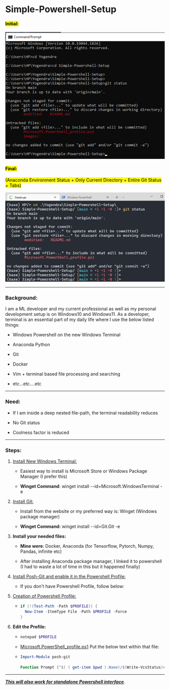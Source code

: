 # Simple-Powershell-Setup

#### <mark>**Initial**:</mark>

<img title="" src="./images/2022-08-06-23-46-49-image.png" alt="" width="518">

#### <mark>**Final**: </mark>

<mark>(Anaconda Environment Status + Only Current Directory + Entire Git Status + Tabs)</mark>

<img title="" src="./images/2022-08-06-23-47-29-image.png" alt="" width="608">

---

### **Background**:

I am a ML developer and my current professional as well as my personal development setup is on Windows10 and Windows11. As a developer, terminal is an essential part of my daily life where I use the below listed things:

- Windows Powershell on the new Windows Terminal

- Anaconda Python

- Git

- Docker

- Vim + terminal based file processing and searching

- etc...etc....etc

---

### **Need**:

- If I am inside a deep nested file-path, the terminal readability reduces

- No Git status

- Coolness factor is reduced

---

### **Steps:**

1. [Install New Windows Terminal:](https://github.com/microsoft/terminal)
   
   - Easiest way to install is Microsoft Store or Windows Package Manager (I prefer this)
   
   - **Winget Command**: winget install --id=Microsoft.WindowsTerminal  -e

2. [Install Git:](https://gitforwindows.org/?ref=winstall)
   
   - Install from the website or my preferred way is: Winget (Windows package manager)
   
   - **Winget Command:** winget install --id=Git.Git  -e

3. **Install your needed files:**
   
   - **Mine were**: Docker, Anaconda (for Tensorflow, Pytorch, Numpy, Pandas, infinite etc)
   
   - After installing Anaconda package manager, I linked it to powershell (I had to waste a lot of time in this but it happened finally)

4. [Install Posh-Git and enable it in the Powershell Profile:](https://github.com/dahlbyk/posh-git#installation)
   
   - If you don't have Powershell Profile, follow below:

5. [Creation of Powershell Profile:](https://docs.microsoft.com/en-us/powershell/module/microsoft.powershell.core/about/about_profiles?view=powershell-7.2#how-to-create-a-profile)
   
   - ```powershell
     if (!(Test-Path -Path $PROFILE)) {
       New-Item -ItemType File -Path $PROFILE -Force
     }
     ```

6. **Edit the Profile:**
   
   - ```powershell
     notepad $PROFILE
     ```
   
   - [Microsoft.PowerShell_profile.ps1](./Microsoft.PowerShell_profile.ps1) 
     Put the below text within that file: 
   
   - ```powershell
     Import-Module posh-git
     
     Function Prompt {"$( ( get-item $pwd ).Name)/$(Write-VcsStatus)> "}WE ARE DONE. 
     
     ```

---

<u>***This will also work for standalone Powershell interface***</u>.
